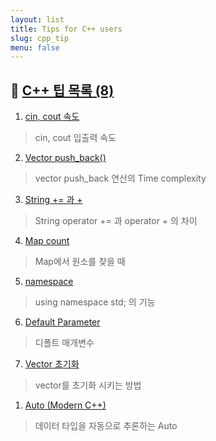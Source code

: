 ```yaml
---
layout: list
title: Tips for C++ users
slug: cpp_tip
menu: false
---
```



## 🚩 [C++ 팁 목록 (8)](../_featured_categories/cpp_tip.md)

1. [cin, cout 속도](../tips/cpp_tip/_posts/2020-06-30-cin-속도.md)
> cin, cout 입출력 속도

2. [Vector push_back()](../tips/cpp_tip/_posts/2020-06-30-Vector-push_back().md)
>vector push_back 연산의 Time complexity 

3. [String += 과 +](../tips/cpp_tip/_posts/2020-06-30-String-+=-과-+.md)
> String operator += 과 operator + 의 차이
 
4. [Map count](../tips/cpp_tip/_posts/2020-06-30-Map-Count.md)
> Map에서 원소를 찾을 때

5. [namespace](../tips/cpp_tip/_posts/2020-06-30-Namespace.md)
> using namespace std; 의 기능

6. [Default Parameter](../tips/cpp_tip/_posts/2020-06-30-Default-Parameter.md)
> 디폴트 매개변수
 
7. [Vector 초기화](../tips/cpp_tip/_posts/2020-06-30-Vector-초기화.md)
> vector를 초기화 시키는 방법

1. [Auto (Modern C++)](../tips/cpp_tip/_posts/2020-06-30-Auto(C++11).md)
> 데이터 타입을 자동으로 추론하는 Auto